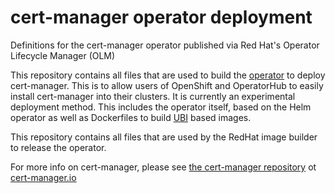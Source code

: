 # cert-manager operator deployment
Definitions for the cert-manager operator published via Red Hat's Operator Lifecycle Manager (OLM)

This repository contains all files that are used to build the [operator](https://operatorhub.io/what-is-an-operator) to deploy cert-manager.
This is to allow users of OpenShift and OperatorHub to easily install cert-manager into their clusters. It is currently an experimental deployment method.
This includes the operator itself, based on the Helm operator as well as Dockerfiles to build [UBI](https://connect.redhat.com/about/faq/what-red-hat-universal-base-image-ubi-0) based images.

This repository contains all files that are used by the RedHat image builder to release the operator.

For more info on cert-manager, please see [the cert-manager repository](https://github.com/jetstack/cert-manager) ot [cert-manager.io](https://cert-manager.io )